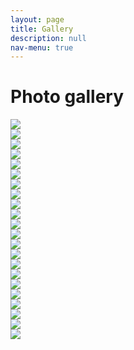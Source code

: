```yaml
---
layout: page
title: Gallery
description: null
nav-menu: true
---
```


# Photo gallery

<div class="row">
  <div class="3u 12u$(medium)"><img src="/assets/images/gallery/2015-07-02 19.14.28.jpg" /></div>
  <div class="3u 12u$(medium)"><img src="/assets/images/gallery/2015-07-02 19.58.13.jpg" /></div>
  <div class="3u 12u$(medium)"><img src="/assets/images/gallery/2015-07-02 20.35.03.jpg" /></div>
  <div class="3u 12u$(medium)"><img src="/assets/images/gallery/2015-07-02 20.36.04.jpg" /></div>
</div>

<div class="row">
  <div class="3u 12u$(medium)"><img src="/assets/images/gallery/2016-04-07 18.47.27.jpg" /></div>
  <div class="3u 12u$(medium)"><img src="/assets/images/gallery/2016-05-05 18.27.07.jpg" /></div>
  <div class="3u 12u$(medium)"><img src="/assets/images/gallery/2016-05-05 18.55.11.jpg" /></div>
  <div class="3u 12u$(medium)"><img src="/assets/images/gallery/2016-05-05 19.48.27.jpg" /></div>
</div>

<div class="row">
  <div class="3u 12u$(medium)"><img src="/assets/images/gallery/2016-08-04 19.09.46.jpg" /></div>
  <div class="3u 12u$(medium)"><img src="/assets/images/gallery/2016-08-04 19.40.33.jpg" /></div>
  <div class="3u 12u$(medium)"><img src="/assets/images/gallery/2016-08-04 20.03.11.jpg" /></div>
  <div class="3u 12u$(medium)"><img src="/assets/images/gallery/2016-09-01 18.48.45.jpg" /></div>
</div>

<div class="row">
  <div class="3u 12u$(medium)"><img src="/assets/images/gallery/2016-09-01 19.30.48.jpg" /></div>
  <div class="3u 12u$(medium)"><img src="/assets/images/gallery/2016-09-01 19.37.26.jpg" /></div>
  <div class="3u 12u$(medium)"><img src="/assets/images/gallery/2017-04-06 19.31.25.jpg" /></div>
  <div class="3u 12u$(medium)"><img src="/assets/images/gallery/2017-04-06 19.35.15.jpg" /></div>
</div>

<div class="row">
  <div class="3u 12u$(medium)"><img src="/assets/images/gallery/2017-04-06 20.02.43.jpg" /></div>
  <div class="3u 12u$(medium)"><img src="/assets/images/gallery/2017-06-01 18.48.55.jpg" /></div>
  <div class="3u 12u$(medium)"><img src="/assets/images/gallery/2017-06-01 20.21.01.jpg" /></div>
  <div class="3u 12u$(medium)"><img src="/assets/images/gallery/2017-06-01 20.32.55.jpg" /></div>
</div>

<div class="row">
  <div class="3u 12u$(medium)"><img src="/assets/images/gallery/2017-08-03 19.55.55.jpg" /></div>
  <div class="3u 12u$(medium)"><img src="/assets/images/gallery/2017-08-03 20.22.32.jpg" /></div>
</div>
